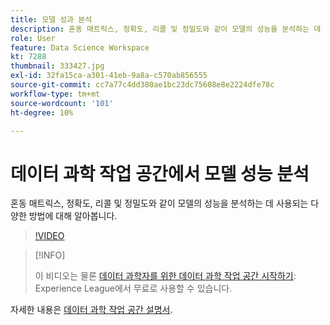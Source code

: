 ```yaml
---
title: 모델 성과 분석
description: 혼동 매트릭스, 정확도, 리콜 및 정밀도와 같이 모델의 성능을 분석하는 데 사용되는 다양한 방법에 대해 알아봅니다.
role: User
feature: Data Science Workspace
kt: 7288
thumbnail: 333427.jpg
exl-id: 32fa15ca-a301-41eb-9a8a-c570ab856555
source-git-commit: cc7a77c4dd380ae1bc23dc75608e8e2224dfe78c
workflow-type: tm+mt
source-wordcount: '101'
ht-degree: 10%

---
```


# 데이터 과학 작업 공간에서 모델 성능 분석

혼동 매트릭스, 정확도, 리콜 및 정밀도와 같이 모델의 성능을 분석하는 데 사용되는 다양한 방법에 대해 알아봅니다.

>[!VIDEO](https://video.tv.adobe.com/v/333427)

>[!INFO]
>
> 이 비디오는 물론 [데이터 과학자를 위한 데이터 과학 작업 공간 시작하기](https://experienceleague.adobe.com/?recommended=ExperiencePlatform-U-1-2021.1.dsw): Experience League에서 무료로 사용할 수 있습니다.

자세한 내용은 [데이터 과학 작업 공간 설명서](https://experienceleague.adobe.com/docs/experience-platform/data-science-workspace/home.html).